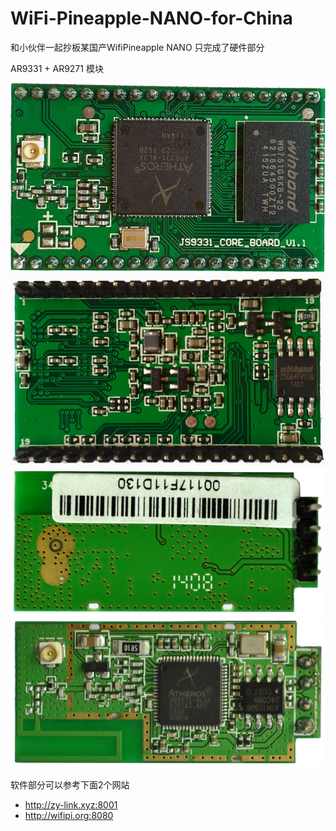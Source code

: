 # WiFi-Pineapple-NANO-for-China
和小伙伴一起抄板某国产WifiPineapple NANO
只完成了硬件部分

AR9331 + AR9271 模块

![AR9331-1](/img/AR9331-1.jpg)
![AR9331-2](/img/AR9331-2.jpg)
![AR9271-1](/img/AR9271-1.jpg)
![AR9271-2](/img/AR9271-2.jpg)

软件部分可以参考下面2个网站
 - http://zy-link.xyz:8001
 - http://wifipi.org:8080

